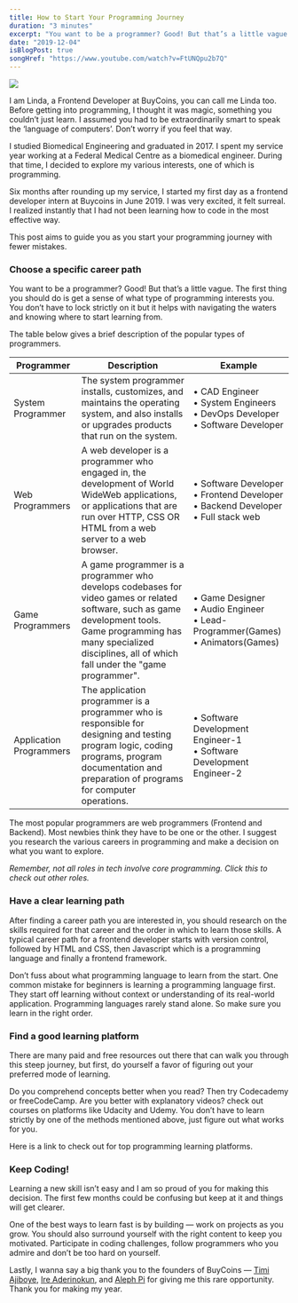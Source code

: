 ```yaml
---
title: How to Start Your Programming Journey
duration: "3 minutes"
excerpt: "You want to be a programmer? Good! But that’s a little vague. The first thing you should do is get a sense of what type of programming interests you. You don’t have to lock strictly on it but it helps with navigating the waters and knowing where to start learning from..."
date: "2019-12-04"
isBlogPost: true
songHref: "https://www.youtube.com/watch?v=FtUNQpu2b7Q" 
---
```


<img class="lg:w-2/4" src="https://media.giphy.com/media/l0HlHFRbmaZtBRhXG/giphy.gif"></img>

I am Linda, a Frontend Developer at BuyCoins, you can call me Linda too.
Before getting into programming, I thought it was magic, something you couldn’t just learn. I assumed you had to be extraordinarily smart to speak the ‘language of computers’. Don’t worry if you feel that way.

I studied Biomedical Engineering and graduated in 2017. I spent my service year working at a Federal Medical Centre as a biomedical engineer. During that time, I decided to explore my various interests, one of which is programming.

Six months after rounding up my service, I started my first day as a frontend developer intern at Buycoins in June 2019. I was very excited, it felt surreal. I realized instantly that I had not been learning how to code in the most effective way.

This post aims to guide you as you start your programming journey with fewer mistakes.

<h3>Choose a specific career path</h3>

You want to be a programmer? Good! But that’s a little vague. The first thing you should do is get a sense of what type of programming interests you. You don’t have to lock strictly on it but it helps with navigating the waters and knowing where to start learning from.

The table below gives a brief description of the popular types of programmers.

<div class=table-container>
    <table class="tg">
    <thead>
    <tr>
        <th class="tg-0pky">Programmer</th>
        <th class="tg-0pky">Description</th>
        <th class="tg-0pky">Example</th>
    </tr>
    </thead>
    <tbody>
    <tr>
        <td class="tg-0pky">System Programmer</td>
        <td class="tg-0pky">The system programmer installs,
                            customizes, and maintains the
                            operating system, and also installs or
                            upgrades products that run on
                            the system.</td>
        <td class="tg-0pky">• CAD Engineer  <br>• System Engineers <br>• DevOps Developer<br>• Software Developer</td>
    </tr>
    <tr>
        <td class="tg-0pky">Web Programmers</td>
        <td class="tg-0pky">A web developer is a programmer who
                            engaged in, the development of World
                            WideWeb applications, or applications
                            that are run over HTTP, CSS OR HTML
                            from a web server to a web browser.</td>
        <td class="tg-0pky">• Software Developer <br>• Frontend Developer <br>• Backend Developer <br>• Full stack web</td>
    </tr>
    <tr>
        <td class="tg-0pky">Game Programmers</td>
        <td class="tg-0pky">A game programmer is a programmer
                            who develops codebases for
                            video games or related software, such
                            as game development tools. Game
                            programming has many specialized
                            disciplines, all of which fall under the
                            "game programmer".</td>
        <td class="tg-0pky">• Game Designer <br>• Audio Engineer <br>• Lead-Programmer(Games) <br>• Animators(Games)</td>
    </tr>
        <tr>
        <td class="tg-0pky">Application Programmers</td>
        <td class="tg-0pky">The application programmer is a
                            programmer who is responsible for
                            designing and testing program logic,
                            coding programs, program
                            documentation and preparation of
                            programs for computer operations.</td>
        <td class="tg-0pky">• Software Development Engineer-1 <br>• Software Development Engineer-2</td>
    </tr>
    </tbody>
</table>
</div>

The most popular programmers are web programmers (Frontend and Backend). Most newbies think they have to be one or the other. I suggest you research the various careers in programming and make a decision on what you want to explore.

_Remember, not all roles in tech involve core programming. Click this to check out other roles._

<h3>Have a clear learning path</h3>

After finding a career path you are interested in, you should research on the skills required for that career and the order in which to learn those skills. A typical career path for a frontend developer starts with version control, followed by HTML and CSS, then Javascript which is a programming language and finally a frontend framework.

Don’t fuss about what programming language to learn from the start. One common mistake for beginners is learning a programming language first. They start off learning without context or understanding of its real-world application. Programming languages rarely stand alone. So make sure you learn in the right order.

<h3>Find a good learning platform</h3>

There are many paid and free resources out there that can walk you through this steep journey, but first, do yourself a favor of figuring out your preferred mode of learning.

Do you comprehend concepts better when you read? Then try Codecademy or freeCodeCamp. Are you better with explanatory videos? check out courses on platforms like Udacity and Udemy. You don’t have to learn strictly by one of the methods mentioned above, just figure out what works for you.

Here is a link to check out for top programming learning platforms.

<h3>Keep Coding!</h3>

Learning a new skill isn’t easy and I am so proud of you for making this decision. The first few months could be confusing but keep at it and things will get clearer.

One of the best ways to learn fast is by building — work on projects as you grow. You should also surround yourself with the right content to keep you motivated. Participate in coding challenges, follow programmers who you admire and don’t be too hard on yourself.

Lastly, I wanna say a big thank you to the founders of BuyCoins — <a href="https://twitter.com/timigod" class="pink-link">Timi Ajiboye</a>, <a href="https://twitter.com/ireaderinokun" class="pink-link">Ire Aderinokun</a>, and <a href="https://twitter.com/alephile" class="pink-link">Aleph Pi</a> for giving me this rare opportunity. Thank you for making my year.
